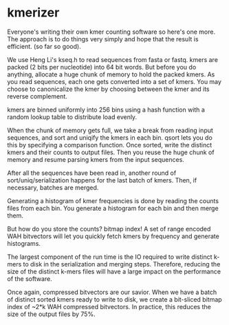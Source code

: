 kmerizer
========
Everyone's writing their own kmer counting software so here's one more. The approach is to do things very simply and hope that the result is efficient. (so far so good).

We use Heng Li's kseq.h to read sequences from fasta or fastq.
kmers are packed (2 bits per nucleotide) into 64 bit words. But before you do anything, allocate a huge chunk of memory to hold the packed kmers. As you read sequences, each one gets converted into a set of kmers. You may choose to canonicalize the kmer by choosing between the kmer and its reverse complement.

kmers are binned uniformly into 256 bins using a hash function with a random lookup table to distribute load evenly.

When the chunk of memory gets full, we take a break from reading input sequences, and sort and uniqify the kmers in each bin. qsort lets you do this by specifying a comparison function. Once sorted, write the distinct kmers and their counts to output files. Then you reuse the huge chunk of memory and resume parsing kmers from the input sequences.

After all the sequences have been read in, another round of sort/uniq/serialization happens for the last batch of kmers. Then, if necessary, batches are merged.

Generating a histogram of kmer frequencies is done by reading the counts files from each bin. You generate a histogram for each bin and then merge them.

But how do you store the counts? bitmap index! A set of range encoded WAH bitvectors will let you quickly fetch kmers by frequency and generate histograms.

The largest component of the run time is the IO required to write distinct k-mers to disk in the serialization and merging steps. Therefore, reducing the size of the distinct k-mers files will have a large impact on the performance of the software.

Once again, compressed bitvectors are our savior. When we have a batch of distinct sorted kmers ready to write to disk, we create a bit-sliced bitmap index of ~2*k WAH compressed bitvectors. In practice, this reduces the size of the output files by 75%.